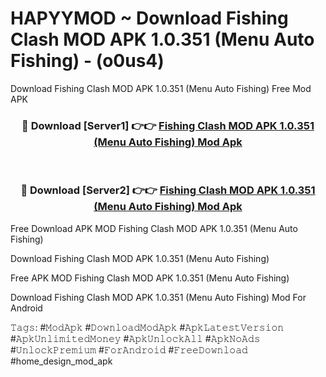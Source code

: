 # HAPYYMOD ~ Download Fishing Clash MOD APK 1.0.351 (Menu Auto Fishing) - (o0us4)
Download Fishing Clash MOD APK 1.0.351 (Menu Auto Fishing) Free Mod APK

<div align="center">
<h3>🔴 Download [Server1] 👉👉 <a href="https://apk-comot.site?title=Fishing_Clash_MOD_APK_1.0.351_(Menu_Auto_Fishing)">Fishing Clash MOD APK 1.0.351 (Menu Auto Fishing) Mod Apk</a></h3><br>

<h3>🔴 Download [Server2] 👉👉 <a href="https://apk-comot.site?title=Fishing_Clash_MOD_APK_1.0.351_(Menu_Auto_Fishing)">Fishing Clash MOD APK 1.0.351 (Menu Auto Fishing) Mod Apk</a></h3>
</div>


Free Download APK MOD Fishing Clash MOD APK 1.0.351 (Menu Auto Fishing)

Download Fishing Clash MOD APK 1.0.351 (Menu Auto Fishing) 

Free APK MOD Fishing Clash MOD APK 1.0.351 (Menu Auto Fishing) 

Download Fishing Clash MOD APK 1.0.351 (Menu Auto Fishing) Mod For Android

𝚃𝚊𝚐𝚜: #𝙼𝚘𝚍𝙰𝚙𝚔 #𝙳𝚘𝚠𝚗𝚕𝚘𝚊𝚍𝙼𝚘𝚍𝙰𝚙𝚔 #𝙰𝚙𝚔𝙻𝚊𝚝𝚎𝚜𝚝𝚅𝚎𝚛𝚜𝚒𝚘𝚗 #𝙰𝚙𝚔𝚄𝚗𝚕𝚒𝚖𝚒𝚝𝚎𝚍𝙼𝚘𝚗𝚎𝚢 #𝙰𝚙𝚔𝚄𝚗𝚕𝚘𝚌𝚔𝙰𝚕𝚕 #𝙰𝚙𝚔𝙽𝚘𝙰𝚍𝚜 #𝚄𝚗𝚕𝚘𝚌𝚔𝙿𝚛𝚎𝚖𝚒𝚞𝚖 #𝙵𝚘𝚛𝙰𝚗𝚍𝚛𝚘𝚒𝚍 #𝙵𝚛𝚎𝚎𝙳𝚘𝚠𝚗𝚕𝚘𝚊𝚍 #home_design_mod_apk